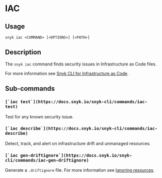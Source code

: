 # IAC

## Usage

`snyk iac <COMMAND> [<OPTIONS>] [<PATH>]`

## Description

The `snyk iac` command finds security issues in Infrastructure as Code files.

For more information see [Snyk CLI for Infrastructure as Code](https://docs.snyk.io/products/snyk-infrastructure-as-code/snyk-cli-for-infrastructure-as-code).

## Sub-commands

### ``[`iac test`](https://docs.snyk.io/snyk-cli/commands/iac-test)``

Test for any known security issue.

### ``[`iac describe`](https://docs.snyk.io/snyk-cli/commands/iac-describe)``

Detect, track, and alert on infrastructure drift and unmanaged resources.

### ``[`iac gen-driftignore`](https://docs.snyk.io/snyk-cli/commands/iac-gen-driftignore)``

Generate a `.driftignore` file. For more information see [Ignoring resources](https://docs.snyk.io/products/snyk-infrastructure-as-code/describe-your-current-infrastructure/ignoring-resources).
